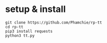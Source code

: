 # setup & install
```
git clone https://github.com/Phamchie/rp-tt
cd rp-tt
pip3 install requests
python3 tt.py
```
